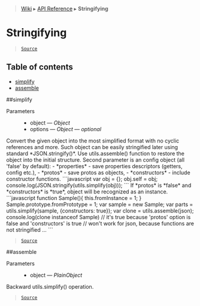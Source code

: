 > [Wiki](Home) ▸ [API Reference](API-Reference) ▸ **Stringifying**

# Stringifying

> [`Source`](/Neft-io/neft/tree/master/src/utils/stringifying.litcoffee#stringifying)

## Table of contents
  * [simplify](#simplify)
  * [assemble](#assemble)

##simplify
<dl><dt>Parameters</dt><dd><ul><li>object — <i>Object</i></li><li>options — <i>Object</i> — <i>optional</i></li></ul></dd></dl>
Convert the given object into the most simplified format with no cyclic references and more.
Such object can be easily stringified later using standard *JSON.stringify()*.
Use utils.assemble() function to restore the object into the initial structure.
Second parameter is an config object (all 'false' by default):
  - *properties* - save properties descriptors (getters, config etc.),
  - *protos* - save protos as objects,
  - *constructors* - include constructor functions.
```javascript
var obj = {};
obj.self = obj;
console.log(JSON.stringify(utils.simplify(obj)));
```
If *protos* is *false* and *constructors* is *true*,
object will be recognized as an instance.
```javascript
function Sample(){
  this.fromInstance = 1;
}
Sample.prototype.fromPrototype = 1;
var sample = new Sample;
var parts = utils.simplify(sample, {constructors: true});
var clone = utils.assemble(json);
console.log(clone instanceof Sample)
// it's true because 'protos' option is false and 'constructors' is true
// won't work for json, because functions are not stringified ...
```

> [`Source`](/Neft-io/neft/tree/master/src/utils/stringifying.litcoffee#simplifyobject-object-object-options)

##assemble
<dl><dt>Parameters</dt><dd><ul><li>object — <i>PlainObject</i></li></ul></dd></dl>
Backward utils.simplify() operation.

> [`Source`](/Neft-io/neft/tree/master/src/utils/stringifying.litcoffee#assembleplainobject-object)

